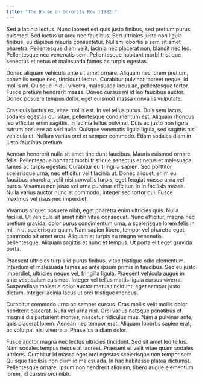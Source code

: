 ```yaml
---
title: "The House on Sorority Row (1982)"
---
```

Sed a lacinia lectus. Nunc laoreet est quis justo finibus, sed pretium purus euismod. Sed luctus ut arcu nec faucibus. Sed ultricies justo non ligula finibus, eu dapibus mauris consectetur. Nullam lobortis a sem sit amet pharetra. Pellentesque diam velit, lacinia nec placerat non, blandit nec leo. Pellentesque nec venenatis sem. Pellentesque habitant morbi tristique senectus et netus et malesuada fames ac turpis egestas.

Donec aliquam vehicula ante sit amet ornare. Aliquam nec lorem pretium, convallis neque nec, tincidunt lectus. Curabitur pulvinar laoreet neque, id mollis mi. Quisque in dui viverra, malesuada lacus ac, pellentesque tortor. Fusce pretium hendrerit massa. Donec cursus mi id leo faucibus auctor. Donec posuere tempus dolor, eget euismod massa convallis vulputate.

Cras quis luctus ex, vitae mollis est. In vel tellus purus. Duis sem lacus, sodales egestas dui vitae, pellentesque condimentum est. Aliquam rhoncus leo efficitur enim sagittis, in lacinia tellus pulvinar. Duis ac justo non ligula rutrum posuere ac sed nulla. Quisque venenatis ligula ligula, sed sagittis nisi vehicula ut. Nullam varius orci et semper commodo. Etiam sodales diam in justo faucibus pretium.

Aenean hendrerit nulla sit amet tincidunt faucibus. Mauris euismod ornare felis. Pellentesque habitant morbi tristique senectus et netus et malesuada fames ac turpis egestas. Curabitur eu fringilla sapien. Sed porttitor scelerisque urna, nec efficitur velit lacinia ut. Donec aliquet, enim eu faucibus pharetra, velit nisi convallis turpis, eget feugiat massa urna vel purus. Vivamus non justo vel urna pulvinar efficitur. In in facilisis massa. Nulla varius auctor nunc at commodo. Integer sed tortor dui. Fusce maximus vel risus nec imperdiet.

Vivamus aliquet posuere nibh, eget pharetra enim ultricies quis. Nulla facilisi. Ut vehicula sit amet nibh vitae consequat. Nunc efficitur, magna nec pretium gravida, dolor purus condimentum urna, a scelerisque lorem felis in mi. In ut scelerisque quam. Nam sapien libero, tempor vel pharetra eget, commodo sit amet arcu. Aliquam at turpis eu magna venenatis pellentesque. Aliquam sagittis et nunc et tempus. Ut porta elit eget gravida porta.

Praesent ultricies turpis id purus finibus, vitae tristique odio elementum. Interdum et malesuada fames ac ante ipsum primis in faucibus. Sed eu justo imperdiet, ultricies neque vel, fringilla ligula. Praesent vehicula augue in ante vestibulum euismod. Integer vel tellus mattis ligula cursus viverra. Suspendisse molestie dolor auctor metus tincidunt, eget semper justo dictum. Integer lacinia lacus ut orci tristique rhoncus. 

Curabitur commodo urna ac semper cursus. Cras mollis velit mollis dolor hendrerit placerat. Nulla vel urna nisl. Orci varius natoque penatibus et magnis dis parturient montes, nascetur ridiculus mus. Nam a pulvinar ante, quis placerat lorem. Aenean nec tempor erat. Aliquam lobortis sapien erat, ac volutpat nisi viverra a. Phasellus a diam dolor.

Fusce auctor magna nec lectus ultricies tincidunt. Sed sit amet leo tellus. Nam sodales tempus neque at laoreet. Praesent et velit vitae quam sodales ultrices. Curabitur id massa eget orci egestas scelerisque non tempor sem. Quisque facilisis non diam id malesuada. In hac habitasse platea dictumst. Pellentesque ornare, ipsum non hendrerit aliquam, libero augue elementum lorem, id cursus orci nibh.

